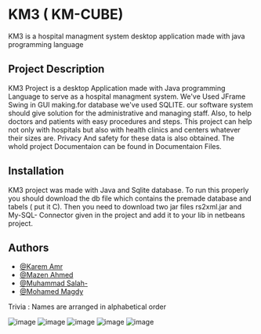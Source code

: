 
# KM3 ( KM-CUBE) 

KM3 is a hospital managment system desktop application made with java programming language

## Project Description
KM3 Project is a desktop Application made with Java programming Language to serve as a hospital managment system. We've Used JFrame Swing in GUI making.for database we've used SQLITE. our software system should give solution for the administrative and managing staff. Also, to help doctors and patients with easy procedures and steps. This project can help not only with hospitals but also with health clinics and centers whatever their sizes are. Privacy And safety for these data is also obtained. The whold project Documentaion can be found in Documentaion Files.
## Installation
KM3 project was made with Java and Sqlite database. To run this properly you should download the db file which contains the premade database and tabels ( put it C). Then you need to download two jar files rs2xml.jar and My-SQL- Connector given in the project and add it to your lib in netbeans project.

## Authors

- [@Karem Amr](https://www.github.com/silentmug)
- [@Mazen Ahmed](https://www.github.com/Mazen20021)
- [@Muhammad Salah-](https://www.github.com/MuhammadSalah-MS)
- [@Mohamed Magdy](https://www.github.com/mohamedmagdyali-lab)

Trivia : Names are arranged in alphabetical order

![image](https://user-images.githubusercontent.com/67175615/236689557-451f2276-a3f0-406f-99cf-a0e22f3531b1.png)
![image](https://user-images.githubusercontent.com/67175615/236689602-472d3d0b-cd5f-428e-9e20-2ef9616bf5c8.png)
![image](https://user-images.githubusercontent.com/67175615/236689607-b51e165d-3524-48cf-929c-606effe4ed13.png)
![image](https://user-images.githubusercontent.com/67175615/236689685-3a163871-c6b6-4995-ad95-b71cead829c5.png)
![image](https://user-images.githubusercontent.com/67175615/236689619-34932109-a9de-43a7-9409-5f04dd4e3e9c.png)
